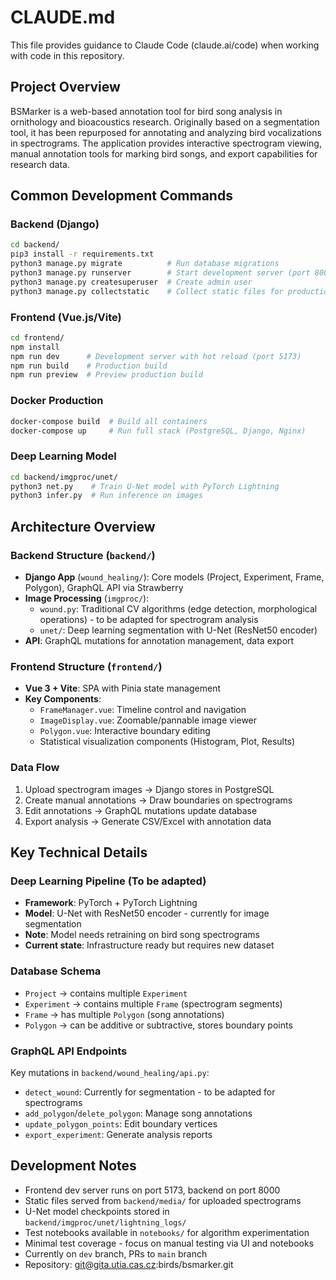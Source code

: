 # CLAUDE.md

This file provides guidance to Claude Code (claude.ai/code) when working with code in this repository.

## Project Overview

BSMarker is a web-based annotation tool for bird song analysis in ornithology and bioacoustics research. Originally based on a segmentation tool, it has been repurposed for annotating and analyzing bird vocalizations in spectrograms. The application provides interactive spectrogram viewing, manual annotation tools for marking bird songs, and export capabilities for research data.

## Common Development Commands

### Backend (Django)
```bash
cd backend/
pip3 install -r requirements.txt
python3 manage.py migrate          # Run database migrations
python3 manage.py runserver        # Start development server (port 8000)
python3 manage.py createsuperuser  # Create admin user
python3 manage.py collectstatic    # Collect static files for production
```

### Frontend (Vue.js/Vite)
```bash
cd frontend/
npm install
npm run dev      # Development server with hot reload (port 5173)
npm run build    # Production build
npm run preview  # Preview production build
```

### Docker Production
```bash
docker-compose build  # Build all containers
docker-compose up     # Run full stack (PostgreSQL, Django, Nginx)
```

### Deep Learning Model
```bash
cd backend/imgproc/unet/
python3 net.py    # Train U-Net model with PyTorch Lightning
python3 infer.py  # Run inference on images
```

## Architecture Overview

### Backend Structure (`backend/`)
- **Django App** (`wound_healing/`): Core models (Project, Experiment, Frame, Polygon), GraphQL API via Strawberry
- **Image Processing** (`imgproc/`):
  - `wound.py`: Traditional CV algorithms (edge detection, morphological operations) - to be adapted for spectrogram analysis
  - `unet/`: Deep learning segmentation with U-Net (ResNet50 encoder)
- **API**: GraphQL mutations for annotation management, data export

### Frontend Structure (`frontend/`)
- **Vue 3 + Vite**: SPA with Pinia state management
- **Key Components**:
  - `FrameManager.vue`: Timeline control and navigation
  - `ImageDisplay.vue`: Zoomable/pannable image viewer
  - `Polygon.vue`: Interactive boundary editing
  - Statistical visualization components (Histogram, Plot, Results)

### Data Flow
1. Upload spectrogram images → Django stores in PostgreSQL
2. Create manual annotations → Draw boundaries on spectrograms
3. Edit annotations → GraphQL mutations update database
4. Export analysis → Generate CSV/Excel with annotation data

## Key Technical Details

### Deep Learning Pipeline (To be adapted)
- **Framework**: PyTorch + PyTorch Lightning
- **Model**: U-Net with ResNet50 encoder - currently for image segmentation
- **Note**: Model needs retraining on bird song spectrograms
- **Current state**: Infrastructure ready but requires new dataset

### Database Schema
- `Project` → contains multiple `Experiment`
- `Experiment` → contains multiple `Frame` (spectrogram segments)
- `Frame` → has multiple `Polygon` (song annotations)
- `Polygon` → can be additive or subtractive, stores boundary points

### GraphQL API Endpoints
Key mutations in `backend/wound_healing/api.py`:
- `detect_wound`: Currently for segmentation - to be adapted for spectrograms
- `add_polygon`/`delete_polygon`: Manage song annotations
- `update_polygon_points`: Edit boundary vertices
- `export_experiment`: Generate analysis reports

## Development Notes

- Frontend dev server runs on port 5173, backend on port 8000
- Static files served from `backend/media/` for uploaded spectrograms
- U-Net model checkpoints stored in `backend/imgproc/unet/lightning_logs/`
- Test notebooks available in `notebooks/` for algorithm experimentation
- Minimal test coverage - focus on manual testing via UI and notebooks
- Currently on `dev` branch, PRs to `main` branch
- Repository: git@gita.utia.cas.cz:birds/bsmarker.git